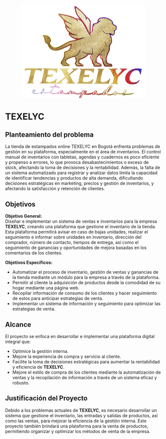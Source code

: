 <p align="center">
  <img src="https://github.com/Codebyte7/texelyc./blob/main/logo.png?raw=true" alt="Descripción de la imagen" width="400"/>
</p>




# TEXELYC

## Planteamiento del problema
La tienda de estampados online TEXELYC en Bogotá enfrenta problemas de gestión en su plataforma, especialmente en el área de inventarios. El control manual de inventarios con tabletas, agendas y cuadernos es poco eficiente y propenso a errores, lo que provoca desabastecimientos o exceso de stock, afectando la toma de decisiones y la rentabilidad. Además, la falta de un sistema automatizado para registrar y analizar datos limita la capacidad de identificar tendencias y productos de alta demanda, dificultando decisiones estratégicas en marketing, precios y gestión de inventarios, y afectando la satisfacción y retención de clientes.

## Objetivos

**Objetivo General:**  
Diseñar e implementar un sistema de ventas e inventarios para la empresa **TEXELYC**, creando una plataforma que gestione el inventario de la tienda. Esta plataforma permitirá avisar en caso de bajas unidades, realizar el seguimiento e informar sobre unidades en inventario, dirección del comprador, número de contacto, tiempos de entrega, así como el seguimiento de ganancias y oportunidades de mejora basadas en los comentarios de los clientes.

**Objetivos Específicos:**
- Automatizar el proceso de inventario, gestión de ventas y ganancias de la tienda mediante un módulo para la empresa a través de la plataforma.
- Permitir al cliente la adquisición de productos desde la comodidad de su hogar mediante una página web.
- Recopilar información de consumo de los clientes y hacer seguimiento de estos para anticipar estrategias de venta.
- Implementar un sistema de información y seguimiento para optimizar las estrategias de venta.

## Alcance

El proyecto se enfoca en desarrollar e implementar una plataforma digital integral que:
- Optimice la gestión interna.
- Mejore la experiencia de compra y servicio al cliente.
- Facilite la toma de decisiones estratégicas para aumentar la rentabilidad y eficiencia de **TEXELYC**.
- Mejore el estilo de compra de los clientes mediante la automatización de ventas y la recopilación de información a través de un sistema eficaz y robusto.

## Justificación del Proyecto

Debido a los problemas actuales de **TEXELYC**, es necesario desarrollar un sistema que gestione el inventario, las entradas y salidas de productos, así como las ventas, para mejorar la eficiencia de la gestión interna. Este proyecto también brindará una plataforma para la venta de productos, permitiendo organizar y optimizar los métodos de venta de la empresa.

